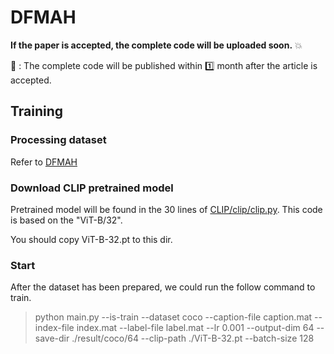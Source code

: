 # DFMAH

**If the paper is accepted, the complete code will be uploaded soon.** :boom:

:calendar: : The complete code will be published within :one: month after the article is accepted.

## Training

### Processing dataset
Refer to [DFMAH](https://github.com/KingKongBobbi/DFMAH)

### Download CLIP pretrained model
Pretrained model will be found in the 30 lines of [CLIP/clip/clip.py](https://github.com/openai/CLIP/blob/main/clip/clip.py). This code is based on the "ViT-B/32".

You should copy ViT-B-32.pt to this dir.

### Start

After the dataset has been prepared, we could run the follow command to train.
> python main.py --is-train --dataset coco --caption-file caption.mat --index-file index.mat --label-file label.mat --lr 0.001 --output-dim 64 --save-dir ./result/coco/64 --clip-path ./ViT-B-32.pt --batch-size 128
